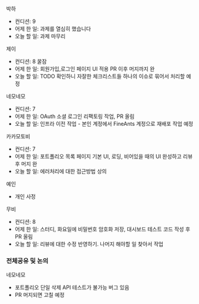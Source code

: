 
박하
- 컨디션: 9
- 어제 한 일: 과제를 열심히 했습니다 
- 오늘 할 일: 과제 마무리 

제이
- 컨디션: 8 꿀잠
- 어제 한 일:  회원가입,로그인 페이지 UI 적용 PR 이후 머지까지 완
- 오늘 할 일: TODO 확인하니 자잘한 체크리스트들 하나의 이슈로 묶어서 처리할 예정

네모네모
- 컨디션: 7
- 어제 한 일: OAuth 소셜 로그인 리팩토링 작업, PR 올림 
- 오늘 할 일: 인프라 이전 작업 - 본인 계정에서 FineAnts 계정으로 재배포 작업 예정

카카모토비
- 컨디션: 7
- 어제 한 일: 포트폴리오 목록 페이지 기본 UI, 로딩, 비어있을 때의 UI 완성하고 리뷰 후 머지 완 
- 오늘 할 일: 에러처리에 대한 접근방법 상의

예인
- 개인 사정

무비
- 컨디션: 8
- 어제 한 일: 스터디, 화요일에 비밀번호 암호화 저장, 대시보드 테스트 코드 작성 후 PR 올림 
- 오늘 할 일: 리뷰에 대한 수정 반영하기. 나머지 해야할 일 찾아서 작업

### 전체공유 및 논의
네모네모
- 포트폴리오 단일 삭제 API 테스트가 불가능 버그 있음
- PR 머지되면 고칠 예정